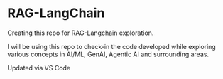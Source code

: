 # RAG-LangChain
Creating this repo for RAG-Langchain exploration.

I will be using this repo to check-in the code developed while exploring various concepts in AI/ML, GenAI, Agentic AI and surrounding areas.

Updated via VS Code

